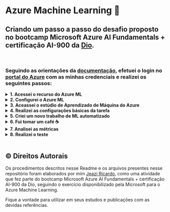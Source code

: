 # Azure Machine Learning 🧠
## Criando um passo a passo do desafio proposto no bootcamp **Microsoft Azure AI Fundamentals + certificação AI-900** da [Dio](https://www.dio.me/bootcamp/microsoft-azure-ai-fundamentals).

<br>

### Seguindo as orientações da [documentação](https://microsoftlearning.github.io/mslearn-ai-fundamentals/Instructions/Labs/01-machine-learning.html), efetuei o login no [portal do Azure](https://portal.azure.com) com as minhas credenciais e realizei os seguintes passos:

<details>
<summary><strong>1. Acessei o recurso do Azure ML</strong></summary>
<p>Na tela inicial, selecionei Criar um Recurso, procurei por <i>machine learning</i> e criei um novo recurso do Azure Machine Learning.</p>
</details>

<details>
<summary><strong>2. Configurei o Azure ML</strong></summary>
<p>Adicionei todos os parâmetros para configurar o Azure ML corretamente e após revisar, criei o novo recurso.</p> 
</details>

<details>
<summary><strong>3. Aceassei o estúdio de Aprendizado de Máquina do Azure</strong></summary>
<p>Quando o recurso fica pronto, podemos acessar o Stúdio clicando em <strong>Iniciar estúdio</strong> ou abrir uma nova guia do navegador e navegar até https://ml.azure.com e entrar no estúdio do Aprendizado de Máquina do Azure usando a conta da Microsoft.</p>
</details>

<details>
<summary><strong>4. Realizei as configurações básicas da tarefa</strong></summary>
<p>Para realizar as configurações básicas, adicionei o nome do trabalho e experimento e uma descrição.</p>
</details>

<details>
<summary><strong>5. Criei um novo trabalho de ML automatizado</strong></summary>
<p>Essa etapa exije, maior atenção aos detalhes para preencher todos dados e parâmetros conforme a documentação pede, mas também adquirir experiência para entender o que significa cada parâmetro e como poderei usar em atividades reais.</P>
</details>

<details>
<summary><strong>6. Fui tomar um café ☕ </strong></summary>
<p>Depois de inserir todos os dados para criar e enviar o trabalho, ele começa automaticamente e é só aguardar alguns minutos. Por isso, aproveitei para ir tomar um café hehe.</p>
</details>

<details>
<summary><strong>7. Analisei as métricas</strong></summary>
<p>Quando o trabalho de aprendizado de máquina automatizado está concluído, é possível visualizar as métricas geradas pelo melhor modelo, clicando <strong>Modelos</strong> no menu à esqueda e depois em <strong>Métricas</strong></p>
</details>

<details>
<summary><strong>8. Realizei o teste</strong></summary>
<P>Inserir os dados dos pontos de extremidades também seguindo a orientação da documentação e cliquei em testar.</P>
<p>Para conferir os dados inseridos e o retorno do teste, você pode verificar os arquivos <code>request.json</code> e <code>result.json</code>, presentes nesse repositório.</p>
</details>

<br>

## ©️ Direitos Autorais

<p>Os procedimentos descritos nesse Readme e os arquivos presentes nesse repositório foram elaborados por mim <a href="https://github.com/JeaziRicardo/">Jeazi Ricardo</a>, como uma atividade que fez parte do bootcamp Microsoft Azure AI Fundamentals + certificação AI-900 da Dio, seguindo o exercício disponibilizado pela Microsoft para o Azure Machine Learning.</p>

<p>Fique a vontade para utilizar em seus estudos e publicações com as devidas referências.</p>

